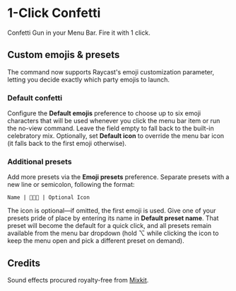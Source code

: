 # 1-Click Confetti

Confetti Gun in your Menu Bar. Fire it with 1 click.

## Custom emojis & presets

The command now supports Raycast's emoji customization parameter, letting you decide exactly which party emojis to launch.

### Default confetti

Configure the **Default emojis** preference to choose up to six emoji characters that will be used whenever you click the menu bar item or run the no-view command. Leave the field empty to fall back to the built-in celebratory mix. Optionally, set **Default icon** to override the menu bar icon (it falls back to the first emoji otherwise).

### Additional presets

Add more presets via the **Emoji presets** preference. Separate presets with a new line or semicolon, following the format:

```
Name | 🎉🎊🥳 | Optional Icon
```

The icon is optional—if omitted, the first emoji is used. Give one of your presets pride of place by entering its name in **Default preset name**. That preset will become the default for a quick click, and all presets remain available from the menu bar dropdown (hold ⌥ while clicking the icon to keep the menu open and pick a different preset on demand).

## Credits

Sound effects procured royalty-free from [Mixkit](https://mixkit.co/free-sound-effects/alerts/).

